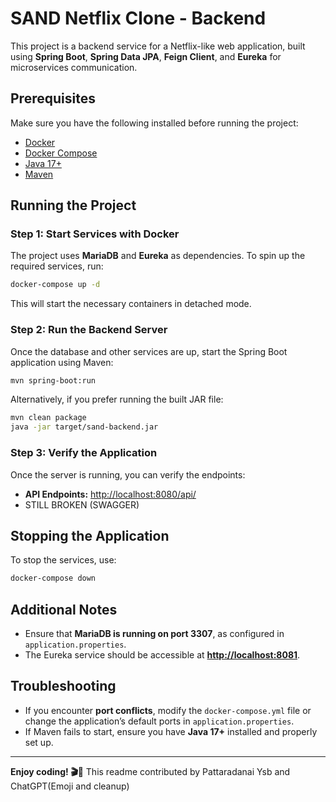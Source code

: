 # SAND Netflix Clone - Backend

This project is a backend service for a Netflix-like web application, built using **Spring Boot**, **Spring Data JPA**, **Feign Client**, and **Eureka** for microservices communication.

## Prerequisites

Make sure you have the following installed before running the project:

- [Docker](https://www.docker.com/get-started)
- [Docker Compose](https://docs.docker.com/compose/install/)
- [Java 17+](https://adoptium.net/)
- [Maven](https://maven.apache.org/download.cgi)

## Running the Project

### Step 1: Start Services with Docker

The project uses **MariaDB** and **Eureka** as dependencies. To spin up the required services, run:

```sh
docker-compose up -d
```

This will start the necessary containers in detached mode.

### Step 2: Run the Backend Server

Once the database and other services are up, start the Spring Boot application using Maven:

```sh
mvn spring-boot:run
```

Alternatively, if you prefer running the built JAR file:

```sh
mvn clean package
java -jar target/sand-backend.jar
```

### Step 3: Verify the Application

Once the server is running, you can verify the endpoints:
- **API Endpoints:** [http://localhost:8080/api/](http://localhost:8080/swagger-ui)
- STILL BROKEN (SWAGGER)

## Stopping the Application

To stop the services, use:

```sh
docker-compose down
```

## Additional Notes

- Ensure that **MariaDB is running on port 3307**, as configured in `application.properties`.
- The Eureka service should be accessible at **[http://localhost:8081](http://localhost:8081)**.

## Troubleshooting

- If you encounter **port conflicts**, modify the `docker-compose.yml` file or change the application’s default ports in `application.properties`.
- If Maven fails to start, ensure you have **Java 17+** installed and properly set up.

---

**Enjoy coding! 🎬🍿**
This readme contributed by
Pattaradanai Ysb
and ChatGPT(Emoji and cleanup)
